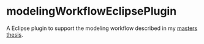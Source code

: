 # modelingWorkflowEclipsePlugin
A Eclipse plugin to support the modeling workflow described in my [masters thesis](http://masterthesis.dennis-weber.info).
